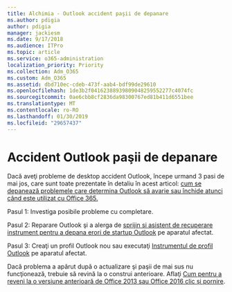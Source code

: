```yaml
---
title: Alchimia - Outlook accident paşii de depanare
ms.author: pdigia
author: pdigia
manager: jackiesm
ms.date: 9/17/2018
ms.audience: ITPro
ms.topic: article
ms.service: o365-administration
localization_priority: Priority
ms.collection: Adm_O365
ms.custom: Adm_O365
ms.assetid: dbd710ec-cdeb-473f-aab4-bdf99de29610
ms.openlocfilehash: 1de3b2f04162388939809048259552277c4074fc
ms.sourcegitcommit: 0ae6cbb8cf2836da98300767ed81b411d6551bee
ms.translationtype: MT
ms.contentlocale: ro-RO
ms.lasthandoff: 01/30/2019
ms.locfileid: "29657437"
---
```

# <a name="outlook-crash-troubleshooting-steps"></a>Accident Outlook paşii de depanare

Dacă aveţi probleme de desktop accident Outlook, începe urmand 3 pasi de mai jos, care sunt toate prezentate în detaliu în acest articol: [cum se depanează problemele care determina Outlook să avarie sau închide atunci când este utilizat cu Office 365.](https://support.microsoft.com/help/2413813/how-to-troubleshoot-issues-that-cause-outlook-to-crash-or-hang-when-us)
  
Pasul 1: Investiga posibile probleme cu completare.
  
Pasul 2: Reparare Outlook şi a alerga de [sprijin si asistent de recuperare instrument pentru a depana erori de startup Outlook](https://aka.ms/SaRA-OutlookWontStart) pe aparatul afectat. 
  
Pasul 3: Creaţi un profil Outlook nou sau executaţi [Instrumentul de profil Outlook](https://aka.ms/SaRA-OutlookSetupProfile) pe aparatul afectat. 
  
Dacă problema a apărut după o actualizare şi paşii de mai sus nu funcţionează, trebuie să revină la o construi anterioare. Aflaţi [Cum pentru a reveni la o versiune anterioară de Office 2013 sau Office 2016 clic și pornire](https://support.microsoft.com/help/2770432).
  

